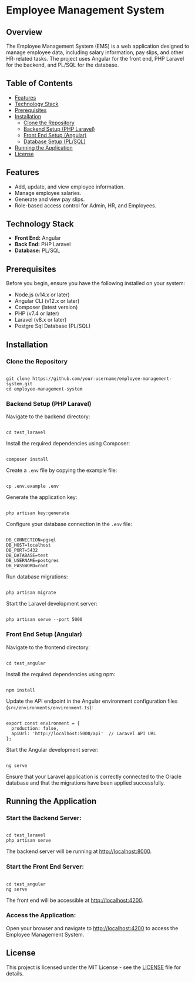 <h1>Employee Management System</h1>

<h2>Overview</h2>
<p>The Employee Management System (EMS) is a web application designed to manage employee data, including salary information, pay slips, and other HR-related tasks. The project uses Angular for the front end, PHP Laravel for the backend, and PL/SQL for the database.</p>

<h2>Table of Contents</h2>
<ul>
    <li><a href="#features">Features</a></li>
    <li><a href="#technology-stack">Technology Stack</a></li>
    <li><a href="#prerequisites">Prerequisites</a></li>
    <li><a href="#installation">Installation</a>
        <ul>
            <li><a href="#clone-the-repository">Clone the Repository</a></li>
            <li><a href="#backend-setup-php-laravel">Backend Setup (PHP Laravel)</a></li>
            <li><a href="#front-end-setup-angular">Front End Setup (Angular)</a></li>
            <li><a href="#database-setup-plsql">Database Setup (PL/SQL)</a></li>
        </ul>
    </li>
    <li><a href="#running-the-application">Running the Application</a></li>
    <li><a href="#license">License</a></li>
</ul>

<h2 id="features">Features</h2>
<ul>
    <li>Add, update, and view employee information.</li>
    <li>Manage employee salaries.</li>
    <li>Generate and view pay slips.</li>
    <li>Role-based access control for Admin, HR, and Employees.</li>
</ul>

<h2 id="technology-stack">Technology Stack</h2>
<ul>
    <li><strong>Front End:</strong> Angular</li>
    <li><strong>Back End:</strong> PHP Laravel</li>
    <li><strong>Database:</strong> PL/SQL</li>
</ul>

<h2 id="prerequisites">Prerequisites</h2>
<p>Before you begin, ensure you have the following installed on your system:</p>
<ul>
    <li>Node.js (v14.x or later)</li>
    <li>Angular CLI (v12.x or later)</li>
    <li>Composer (latest version)</li>
    <li>PHP (v7.4 or later)</li>
    <li>Laravel (v8.x or later)</li>
    <li>Postgre Sql Database (PL/SQL)</li>
</ul>

<h2 id="installation">Installation</h2>

<h3 id="clone-the-repository">Clone the Repository</h3>
<pre><code>
git clone https://github.com/your-username/employee-management-system.git
cd employee-management-system
</code></pre>

<h3 id="backend-setup-php-laravel">Backend Setup (PHP Laravel)</h3>
<p>Navigate to the backend directory:</p>
<pre><code>
cd test_laravel
</code></pre>

<p>Install the required dependencies using Composer:</p>
<pre><code>
composer install
</code></pre>

<p>Create a <code>.env</code> file by copying the example file:</p>
<pre><code>
cp .env.example .env
</code></pre>

<p>Generate the application key:</p>
<pre><code>
php artisan key:generate
</code></pre>

<p>Configure your database connection in the <code>.env</code> file:</p>
<pre><code>
DB_CONNECTION=pgsql
DB_HOST=localhost
DB_PORT=5432
DB_DATABASE=test
DB_USERNAME=postgres
DB_PASSWORD=root
</code></pre>

<p>Run database migrations:</p>
<pre><code>
php artisan migrate
</code></pre>

<p>Start the Laravel development server:</p>
<pre><code>
php artisan serve --port 5000
</code></pre>

<h3 id="front-end-setup-angular">Front End Setup (Angular)</h3>
<p>Navigate to the frontend directory:</p>
<pre><code>
cd test_angular
</code></pre>

<p>Install the required dependencies using npm:</p>
<pre><code>
npm install
</code></pre>

<p>Update the API endpoint in the Angular environment configuration files (<code>src/environments/environment.ts</code>):</p>
<pre><code>
export const environment = {
  production: false,
  apiUrl: 'http://localhost:5000/api'  // Laravel API URL
};
</code></pre>

<p>Start the Angular development server:</p>
<pre><code>
ng serve
</code></pre>


<p>Ensure that your Laravel application is correctly connected to the Oracle database and that the migrations have been applied successfully.</p>

<h2 id="running-the-application">Running the Application</h2>

<h3>Start the Backend Server:</h3>
<pre><code>
cd test_laravel
php artisan serve
</code></pre>
<p>The backend server will be running at <a href="http://localhost:8000">http://localhost:8000</a>.</p>

<h3>Start the Front End Server:</h3>
<pre><code>
cd test_angular
ng serve
</code></pre>
<p>The front end will be accessible at <a href="http://localhost:4200">http://localhost:4200</a>.</p>

<h3>Access the Application:</h3>
<p>Open your browser and navigate to <a href="http://localhost:4200">http://localhost:4200</a> to access the Employee Management System.</p>

<h2 id="license">License</h2>
<p>This project is licensed under the MIT License - see the <a href="LICENSE">LICENSE</a> file for details.</p>

